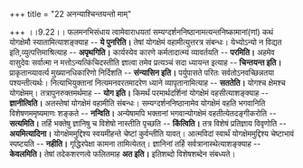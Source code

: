 +++
title = "22 अनन्याश्चिन्तयन्तो माम्"

+++
।।9.22।। फलमनभिसंधाय त्वामेवाराधयतां
सम्यग्दर्शननिष्ठानामत्यन्तनिष्कामानां(णां) कथं योगक्षेमौ
स्यातामित्याशङ्क्याह -- **ये पुनरिति।** तेषां योगक्षेमं वहामीत्युत्तरत्र
संबन्धः। येभ्योऽन्यो न विद्यत इति,व्युत्पत्तिमाश्रित्याह --
**अपृथगिति।** कार्यस्येव कारणे कर्मतादात्म्यं व्यावर्तयति -- **परमिति।**
अहमेव वासुदेवः सर्वात्मा न मत्तोऽन्यत्किंचिदस्तीति ज्ञात्वा तमेव
प्रत्यञ्चं सदा ध्यायन्त इत्याह -- **चिन्तयन्त इति।**
प्राकृतान्व्यावर्त्य मुख्यानधिकारिणो निर्दिशति -- **संन्यासिन इति।**
पर्युपासते परितः सर्वतोऽनवच्छिन्नतया पश्यन्तीत्यर्थः। नित्याभियुक्तानां
नित्यमनवरतमादरेण ध्याने व्यापृतानामित्याह -- **सततेति।** योगश्च क्षेमश्च
योगक्षेमम्। तत्रापुनरुक्तमर्थमाह -- **योग इति।** किमर्थं परमार्थदर्शिनां
योगक्षेमं वहसीत्याशङ्क्याह -- **ज्ञानीत्विति।** अतस्तेषां योगक्षेमं
वहामीति संबन्धः। सम्यग्दर्शननिष्ठानामेव योगक्षेमं वहति भगवानिति
विशेषणममृष्यमाणः शङ्कते -- **नन्विति।** अन्येषामपि भक्तानां
भगवान्योगक्षेमं वहतीत्येतदङ्गीकरोति -- **सत्यमिति।** तर्हि भक्तेषु
ज्ञानिषु च विशेषो नास्तीति पृच्छति -- **किंत्विति।** तत्र विशेषं
प्रतिज्ञाय विवृणोति -- **अयमित्यादिना।** योगक्षेममुद्दिश्य स्वयमीहन्ते
चेष्टां कुर्वन्तीति यावत्। आत्मविदां स्वार्थं योगक्षेममुद्दिश्य
चेष्टाभावं स्पष्टयति -- **नहीति।** गृद्धिरपेक्षा कामना तामित्येतत्।
ज्ञानिनां तर्हि सर्वत्रानास्थेत्याशङ्क्याह -- **केवलमिति।** तेषां
तदेकशरणत्वे फलितमाह **अत इति।** इतिशब्दो विशेषशब्देन संबध्यते।
